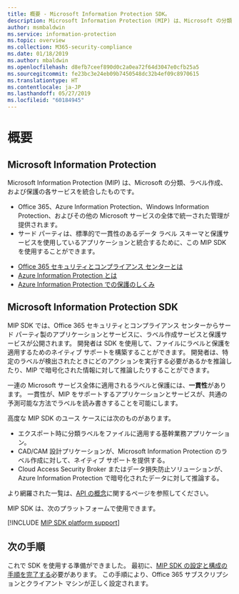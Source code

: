 ```yaml
---
title: 概要 - Microsoft Information Protection SDK。
description: Microsoft Information Protection (MIP) は、Microsoft の分類、ラベル作成、および保護の各サービスを 1 つの管理エクスペリエンスとソフトウェア開発キット (SDK) に統合したものです。
author: msmbaldwin
ms.service: information-protection
ms.topic: overview
ms.collection: M365-security-compliance
ms.date: 01/18/2019
ms.author: mbaldwin
ms.openlocfilehash: d8efb7ceef890d0c2a0ea72f64d3047e0cfb25a5
ms.sourcegitcommit: fe23bc3e24eb09b7450548dc32b4ef09c8970615
ms.translationtype: HT
ms.contentlocale: ja-JP
ms.lasthandoff: 05/27/2019
ms.locfileid: "60184945"
---
```

# <a name="overview"></a>概要

## <a name="microsoft-information-protection"></a>Microsoft Information Protection

Microsoft Information Protection (MIP) は、Microsoft の分類、ラベル作成、および保護の各サービスを統合したものです。

- Office 365、Azure Information Protection、Windows Information Protection、およびその他の Microsoft サービスの全体で統一された管理が提供されます。 
- サード パーティは、標準的で一貫性のあるデータ ラベル スキーマと保護サービスを使用しているアプリケーションと統合するために、この MIP SDK を使用することができます。

* [Office 365 セキュリティとコンプライアンス センターとは](https://docs.microsoft.com/office365/securitycompliance/)
* [Azure Information Protection とは](/azure/information-protection/understand-explore/what-is-information-protection)
* [Azure Information Protection での保護のしくみ](/azure/information-protection/understand-explore/what-is-information-protection#how-data-is-protected)

## <a name="microsoft-information-protection-sdk"></a>Microsoft Information Protection SDK

MIP SDK では、Office 365 セキュリティとコンプライアンス センターからサード パーティ製のアプリケーションとサービスに、ラベル作成サービスと保護サービスが公開されます。 開発者は SDK を使用して、ファイルにラベルと保護を適用するためのネイティブ サポートを構築することができます。 開発者は、特定のラベルが検出されたときにどのアクションを実行する必要があるかを推論したり、MIP で暗号化された情報に対して推論したりすることができます。 

一連の Microsoft サービス全体に適用されるラベルと保護には、**一貫性**があります。 一貫性が、MIP をサポートするアプリケーションとサービスが、共通の予測可能な方法でラベルを読み書きすることを可能にします。

高度な MIP SDK のユース ケースには次のものがあります。

* エクスポート時に分類ラベルをファイルに適用する基幹業務アプリケーション。
* CAD/CAM 設計プリケーションが、Microsoft Information Protection のラベル作成に対して、ネイティブ サポートを提供する。
* Cloud Access Security Broker またはデータ損失防止ソリューションが、Azure Information Protection で暗号化されたデータに対して推論する。

より網羅された一覧は、[API の概念](concept-apis-use-cases.md)に関するページを参照してください。

MIP SDK は、次のプラットフォームで使用できます。

[!INCLUDE [MIP SDK platform support](../includes/mip-sdk-platform-support.md)]

## <a name="next-steps"></a>次の手順

これで SDK を使用する準備ができました。 最初に、[MIP SDK の設定と構成の手順を完了する](setup-configure-mip.md)必要があります。 この手順により、Office 365 サブスクリプションとクライアント マシンが正しく設定されます。

